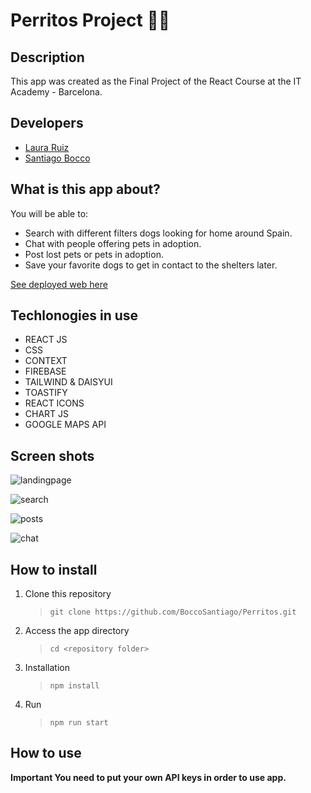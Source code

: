 # Perritos Project 🐕‍🦺
## Description
This app was created as the Final Project of the React Course at the IT Academy - Barcelona.

## Developers
- [Laura Ruiz](https://github.com/Laura-Ruiz/)
- [Santiago Bocco](https://github.com/BoccoSantiago/)


## What is this app about? 

You will be able to: 
- Search with different filters dogs looking for home around Spain.
- Chat with people offering pets in adoption.
- Post lost pets or pets in adoption.
- Save your favorite dogs to get in contact to the shelters later.


[See deployed web here](https://laura-ruiz.github.io/perritos-adoption/)

## Techlonogies in use

- REACT JS
- CSS
- CONTEXT
- FIREBASE
- TAILWIND & DAISYUI
- TOASTIFY
- REACT ICONS 
- CHART JS
- GOOGLE MAPS API


## Screen shots

![landingpage](./src/Assets/img/screenshots/landingpage.jpg)

![search](./src/Assets/img/screenshots/search.jpg)

![posts](./src/Assets/img/screenshots/posts.jpg)

![chat](./src/Assets/img/screenshots/chat.jpg)

## How to install
1. Clone this repository 
    > `git clone https://github.com/BoccoSantiago/Perritos.git`
2. Access the app directory
    > `cd <repository folder>`
3. Installation 
    >`npm install`    
4. Run
    >`npm run start`
    
## How to use
**Important You need to put your own API keys in order to use app.**

